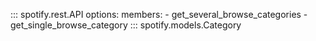 ::: spotify.rest.API
    options:
      members:
        - get_several_browse_categories
        - get_single_browse_category
::: spotify.models.Category

